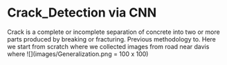 # Crack_Detection via CNN
Crack is a complete or incomplete separation of concrete into two or more parts produced by breaking or fracturing. Previous methodology to.
Here we start from scratch where we collected images from road near davis where
![](images/Generalization.png = 100 x 100)
